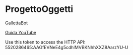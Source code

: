 # ProgettoOggetti

[GallettaBot](t.me/GallettaBot)

[Guida YouTube](https://www.youtube.com/watch?v=rDU3RGlm37k)

Use this token to access the HTTP API:
5520286465:AAGfEVNeE4g5cdhIMVBKNhhXXZ8AarzYU-U
